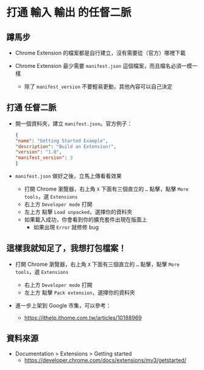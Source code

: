 # 打通 輸入 輸出 的任督二脈

## 蹲馬步

* Chrome Extension 的檔案都是自行建立，沒有需要從（官方）哪裡下載

* Chrome Extension 最少需要 `manifest.json` 這個檔案，而且檔名必須一模一樣
  * 除了 `manifest_version` 不要輕易更動，其他內容可以自己決定


## 打通 任督二脈
 
* 開一個資料夾，建立 `manifest.json`。官方例子：
  
  ```json
  {
  "name": "Getting Started Example",
  "description": "Build an Extension!",
  "version": "1.0",
  "manifest_version": 3
  }
  ```

* `manifest.json` 做好之後，立馬上傳看看效果
  * 打開 Chrome 瀏覽器，右上角 `X` 下面有三個直立的 `…` 點擊，點擊 `More tools`，選 `Extensions`
  * 右上方 `Developer mode` 打開
  * 左上方 點擊 `Load unpacked`，選擇你的資料夾
  * 如果載入成功，你會看到你的擴充套件出現在版面上
    * 如果出現 `Error` 就修修 bug

## 這樣我就知足了，我想打包檔案！

* 打開 Chrome 瀏覽器，右上角 `X` 下面有三個直立的 `…` 點擊，點擊 `More tools`，選 `Extensions`
  * 右上方 `Developer mode` 打開
  * 左上方 點擊 `Pack extension`，選擇你的資料夾

* 進一步上架到 Google 市集，可以參考：
  * https://ithelp.ithome.com.tw/articles/10188969

## 資料來源

* Documentation > Extensions > Getting started
  * https://developer.chrome.com/docs/extensions/mv3/getstarted/
